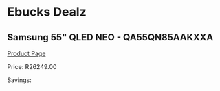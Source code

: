 
# Ebucks Dealz
## Samsung 55" QLED NEO - QA55QN85AAKXXA
[Product Page](https://www.ebucks.com/web/shop/productSelected.do?prodId=1226725565&catId=363628796)

Price: R26249.00

Savings: 


	